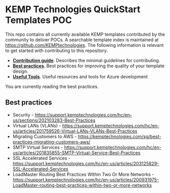 # KEMP Technologies QuickStart Templates POC

This repo contains all currently available KEMP templates contributed by the community to deliver POCs. A searchable template index is maintained at https://github.com/KEMPtechnologies.
The following information is relevant to get started with contributing to this repository.

+ [**Contribution guide**](/1-CONTRIBUTION-GUIDE/README.md#contribution-guide). Describes the minimal guidelines for contributing.
+ [**Best practices**](/1-CONTRIBUTION-GUIDE/best-practices.md#best-practices). Best practices for improving the quality of your template design.
+ [**Useful Tools**](/1-CONTRIBUTION-GUIDE/useful-tools.md#useful-tools). Useful resources and tools for Azure development

You are currently reading the best practices.

## Best practices

+ Security - https://support.kemptechnologies.com/hc/en-us/sections/202103283-Best-Practices
+ Virtual LANs (VLANs) - https://support.kemptechnologies.com/hc/en-us/articles/201759526-Virtual-LANs-VLANs-Best-Practices
+ Migrating Customers to AWS - https://kemptechnologies.com/sg/best-practices-migrating-customers-aws/
+ SMTP Virtual Services - https://support.kemptechnologies.com/hc/en-us/articles/201835855-SMTP-Virtual-Service-Best-Practices
+ SSL Accelerated Services - https://support.kemptechnologies.com/hc/en-us/articles/203125829-SSL-Accelerated-Services
+ LoadMaster Routing Best Practices Within Two Or More Networks - https://support.kemptechnologies.com/hc/en-us/articles/200931975-LoadMaster-routing-best-practices-within-two-or-more-networks

